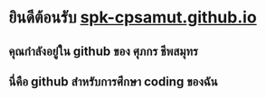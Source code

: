 # ยินดีต้อนรับ   [spk-cpsamut.github.io](https://spk-cpsamut.github.io/)

## คุณกำลังอยู่ใน github ของ ศุภกร ชีพสมุทร

 ## นี่คือ github สำหรับการศึกษา coding ของฉัน 
 



